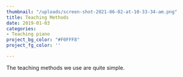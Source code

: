 ```yaml
---
thumbnail: "/uploads/screen-shot-2021-06-02-at-10-33-34-am.png"
title: Teaching Methods
date: 2019-01-03
categories:
- Teaching piano
project_bg_color: "#F0FFF8"
project_fg_color: ''

---
```

The teaching methods we use are quite simple. 
